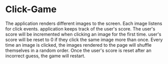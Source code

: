 # Click-Game

The application renders different images to the screen. Each image listens for click events.
application keeps track of the user's score.
The user's score will be incremented when clicking an image for the first time.
user's score will be reset to 0 if they click the same image more than once.
Every time an image is clicked, the images rendered to the page will shuffle themselves in a random order.
Once the user's score is reset after an incorrect guess, the game will restart.
